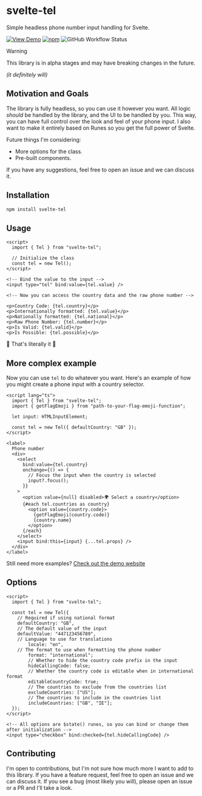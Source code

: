 # svelte-tel

Simple headless phone number input handling for Svelte.

[![View Demo](https://img.shields.io/badge/View%20Demo-blue)](https://mattheousdt.github.io/svelte-tel/)
[![npm](https://img.shields.io/npm/v/svelte-tel)](https://www.npmjs.com/package/svelte-tel)
![GitHub Workflow Status](https://img.shields.io/github/actions/workflow/status/MattheousDT/svelte-tel/deploy.yml?branch=master)

> [!WARNING]
> This library is in alpha stages and may have breaking changes in the future.
>
> _(it definitely will)_

## Motivation and Goals

The library is fully headless, so you can use it however you want. All logic _should_ be handled by the library, and the UI to be handled by you. This way, you can have full control over the look and feel of your phone input. I also want to make it entirely based on Runes so you get the full power of Svelte.

Future things I'm considering:

- More options for the class.
- Pre-built components.

If you have any suggestions, feel free to open an issue and we can discuss it.

## Installation

```bash
npm install svelte-tel
```

## Usage

```svelte
<script>
  import { Tel } from "svelte-tel";

  // Initialize the class
  const tel = new Tel();
</script>

<!-- Bind the value to the input -->
<input type="tel" bind:value={tel.value} />

<!-- Now you can access the country data and the raw phone number -->

<p>Country Code: {tel.country}</p>
<p>Internationally formatted: {tel.value}</p>
<p>Nationally formatted: {tel.national}</p>
<p>Raw Phone Number: {tel.number}</p>
<p>Is Valid: {tel.valid}</p>
<p>Is Possible: {tel.possible}</p>
```

🎉 That's literally it 🎉

## More complex example

Now you can use `tel` to do whatever you want.
Here's an example of how you might create a phone input with a country selector.

```svelte
<script lang="ts">
  import { Tel } from "svelte-tel";
  import { getFlagEmoji } from "path-to-your-flag-emoji-function";

  let input: HTMLInputElement;

  const tel = new Tel({ defaultCountry: "GB" });
</script>

<label>
  Phone number
  <div>
    <select
      bind:value={tel.country}
      onchange={() => {
        // Focus the input when the country is selected
        input?.focus();
      }}
    >
      <option value={null} disabled>🌍️ Select a country</option>
      {#each tel.countries as country}
        <option value={country.code}>
          {getFlagEmoji(country.code)}
          {country.name}
        </option>
      {/each}
    </select>
    <input bind:this={input} {...tel.props} />
  </div>
</label>
```

Still need more examples? [Check out the demo website](https://mattheousdt.github.io/svelte-tel/)

## Options

```svelte
<script>
  import { Tel } from "svelte-tel";

  const tel = new Tel({
    // Required if using national format
    defaultCountry: "GB",
    // The default value of the input
    defaultValue: "447123456789",
    // Language to use for translations
		locale: "en",
    // The format to use when formatting the phone number
		format: "international";
		// Whether to hide the country code prefix in the input
		hideCallingCode: false;
		// Whether the country code is editable when in international format
		editableCountryCode: true;
		// The countries to exclude from the countries list
		excludeCountries: ["US"];
		// The countries to include in the countries list
		includeCountries: ["GB", "IE"];
  });
</script>

<!-- All options are $state() runes, so you can bind or change them after initialization -->
<input type="checkbox" bind:checked={tel.hideCallingCode} />
```

## Contributing

I'm open to contributions, but I'm not sure how much more I want to add to this library. If you have a feature request, feel free to open an issue and we can discuss it. If you see a bug (most likely you will), please open an issue or a PR and I'll take a look.
